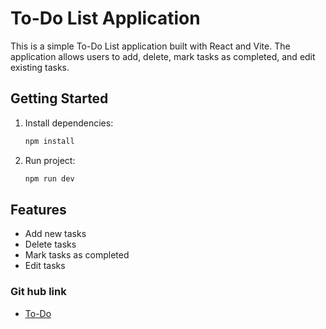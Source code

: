 # To-Do List Application

This is a simple To-Do List application built with React and Vite. The application allows users to add, delete, mark tasks as completed, and edit existing tasks.

## Getting Started

1. Install dependencies:
   ```bash
   npm install
   ```
2. Run project:
   ```bash
   npm run dev
   ```

## Features

- Add new tasks
- Delete tasks
- Mark tasks as completed
- Edit tasks

### Git hub link

- [To-Do](https://github.com/AnikatKumarKushwaha/ToDo-internshala/)
